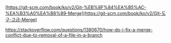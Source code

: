 [https://git-scm.com/book/ko/v2/Git-%EB%8F%84%EA%B5%AC-%EA%B3%A0%EA%B8%89-Merge](https://git-scm.com/book/ko/v2/Git-도구-고급-Merge)



https://stackoverflow.com/questions/1380670/how-do-i-fix-a-merge-conflict-due-to-removal-of-a-file-in-a-branch